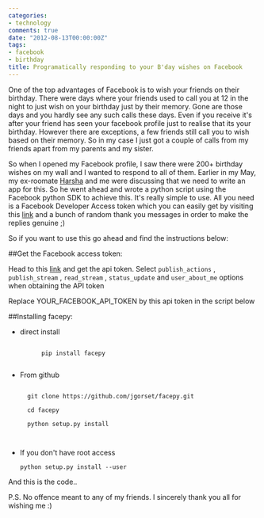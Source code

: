 ```yaml
---
categories:
- technology
comments: true
date: "2012-08-13T00:00:00Z"
tags:
- facebook
- birthday
title: Programatically responding to your B'day wishes on Facebook
---
```


One of the top advantages of Facebook is to wish your friends on their birthday. There were days where your friends used to call you at 12 in the night to just wish on your birthday just by their memory. Gone are those days and you hardly see any such calls these days. Even if you receive it's after your friend has seen your facebook profile just to realise that its your birthday. However there are exceptions, a few friends still call you to wish based on their memory. So in my case I just got a couple of calls from my friends apart from my parents and my sister.

So when I opened my Facebook profile, I saw there were 200+ birthday wishes on my  wall and I wanted to respond to all of them. Earlier in my May, my ex-roomate [Harsha](https://twitter.com/harry_sistalam) and me were discussing that we need to write an app for this. So he went ahead and wrote a python script using the Facebook python SDK to achieve this. It's really simple to use. All you need is a Facebook Developer Access token which you can easily get by visiting this [link](https://developers.facebook.com/tools/explorer) and a bunch of random thank you messages in order to make the replies genuine ;)

So if you want to use this go ahead and find the instructions below:

##Get the Facebook access token:

Head to this [link](https://developers.facebook.com/tools/explorer) and get the api token. Select `publish_actions` , `publish_stream` , `read_stream` , `status_update` 
and `user_about_me` options when obtaining the API token

Replace YOUR_FACEBOOK_API_TOKEN by this api token in the script below

##Installing facepy:

* direct install

    <code>
        pip install facepy
    </code>

* From github

    <code>
    git clone https://github.com/jgorset/facepy.git<br/>
    cd facepy<br/>
    python setup.py install<br/>
    </code>

* If you don't have root access 

    <code>python setup.py install --user</code>

And this is the code..

<div id ="gist-code">
<script src="https://gist.github.com/2821658.js?file=birth_day_thank_you.py"></script>
</div>

P.S. No offence meant to any of my friends. I sincerely thank you all for wishing me :)
